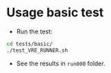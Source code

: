 # Usage basic test

- Run the test:

```bash
cd tests/basic/
./test_VRE_RUNNER.sh
```

- See the results in `run000` folder.